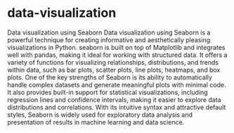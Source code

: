 # data-visualization
Data visualization using Seaborn
Data visualization using Seaborn is a powerful technique for creating informative and aesthetically pleasing visualizations in Python. 
seaborn is built on top of Matplotlib and integrates well with pandas, making it ideal for working with structured data. It offers a variety of functions for visualizing relationships, distributions, and trends within data, such as bar plots, scatter plots, line plots, heatmaps, and box plots. 
One of the key strengths of Seaborn is its ability to automatically handle complex datasets and generate meaningful plots with minimal code. It also provides built-in support for statistical visualizations, including regression lines and confidence intervals, making it easier to explore data distributions and correlations. 
With its intuitive syntax and attractive default styles, Seaborn is widely used for exploratory data analysis and presentation of results in machine learning and data science.
